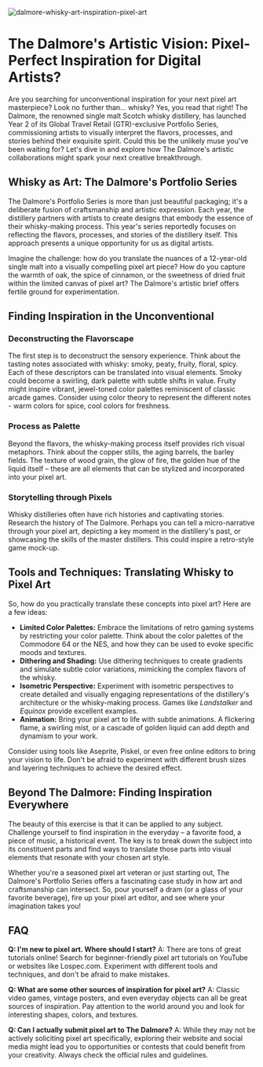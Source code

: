 ![dalmore-whisky-art-inspiration-pixel-art](https://images.pexels.com/photos/5537793/pexels-photo-5537793.jpeg?auto=compress&cs=tinysrgb&fit=crop&h=627&w=1200)

# The Dalmore's Artistic Vision: Pixel-Perfect Inspiration for Digital Artists?

Are you searching for unconventional inspiration for your next pixel art masterpiece? Look no further than... whisky? Yes, you read that right! The Dalmore, the renowned single malt Scotch whisky distillery, has launched Year 2 of its Global Travel Retail (GTR)-exclusive Portfolio Series, commissioning artists to visually interpret the flavors, processes, and stories behind their exquisite spirit. Could this be the unlikely muse you've been waiting for? Let's dive in and explore how The Dalmore's artistic collaborations might spark your next creative breakthrough.

## Whisky as Art: The Dalmore's Portfolio Series

The Dalmore's Portfolio Series is more than just beautiful packaging; it's a deliberate fusion of craftsmanship and artistic expression. Each year, the distillery partners with artists to create designs that embody the essence of their whisky-making process. This year's series reportedly focuses on reflecting the flavors, processes, and stories of the distillery itself. This approach presents a unique opportunity for us as digital artists.

Imagine the challenge: how do you translate the nuances of a 12-year-old single malt into a visually compelling pixel art piece? How do you capture the warmth of oak, the spice of cinnamon, or the sweetness of dried fruit within the limited canvas of pixel art? The Dalmore's artistic brief offers fertile ground for experimentation.

## Finding Inspiration in the Unconventional

### Deconstructing the Flavorscape

The first step is to deconstruct the sensory experience. Think about the tasting notes associated with whisky: smoky, peaty, fruity, floral, spicy. Each of these descriptors can be translated into visual elements. Smoky could become a swirling, dark palette with subtle shifts in value. Fruity might inspire vibrant, jewel-toned color palettes reminiscent of classic arcade games.  Consider using color theory to represent the different notes - warm colors for spice, cool colors for freshness.

### Process as Palette

Beyond the flavors, the whisky-making process itself provides rich visual metaphors. Think about the copper stills, the aging barrels, the barley fields. The texture of wood grain, the glow of fire, the golden hue of the liquid itself – these are all elements that can be stylized and incorporated into your pixel art.

### Storytelling through Pixels

Whisky distilleries often have rich histories and captivating stories. Research the history of The Dalmore.  Perhaps you can tell a micro-narrative through your pixel art, depicting a key moment in the distillery's past, or showcasing the skills of the master distillers. This could inspire a retro-style game mock-up.

## Tools and Techniques: Translating Whisky to Pixel Art

So, how do you practically translate these concepts into pixel art? Here are a few ideas:

*   **Limited Color Palettes:** Embrace the limitations of retro gaming systems by restricting your color palette. Think about the color palettes of the Commodore 64 or the NES, and how they can be used to evoke specific moods and textures.
*   **Dithering and Shading:** Use dithering techniques to create gradients and simulate subtle color variations, mimicking the complex flavors of the whisky.
*   **Isometric Perspective:** Experiment with isometric perspectives to create detailed and visually engaging representations of the distillery's architecture or the whisky-making process. Games like *Landstalker* and *Equinox* provide excellent examples.
*   **Animation:** Bring your pixel art to life with subtle animations. A flickering flame, a swirling mist, or a cascade of golden liquid can add depth and dynamism to your work.

Consider using tools like Aseprite, Piskel, or even free online editors to bring your vision to life.  Don't be afraid to experiment with different brush sizes and layering techniques to achieve the desired effect.

## Beyond The Dalmore: Finding Inspiration Everywhere

The beauty of this exercise is that it can be applied to any subject. Challenge yourself to find inspiration in the everyday – a favorite food, a piece of music, a historical event.  The key is to break down the subject into its constituent parts and find ways to translate those parts into visual elements that resonate with your chosen art style.

Whether you're a seasoned pixel art veteran or just starting out, The Dalmore's Portfolio Series offers a fascinating case study in how art and craftsmanship can intersect. So, pour yourself a dram (or a glass of your favorite beverage), fire up your pixel art editor, and see where your imagination takes you!

## FAQ

**Q: I'm new to pixel art. Where should I start?**
A: There are tons of great tutorials online! Search for beginner-friendly pixel art tutorials on YouTube or websites like Lospec.com. Experiment with different tools and techniques, and don't be afraid to make mistakes.

**Q: What are some other sources of inspiration for pixel art?**
A: Classic video games, vintage posters, and even everyday objects can all be great sources of inspiration. Pay attention to the world around you and look for interesting shapes, colors, and textures.

**Q: Can I actually submit pixel art to The Dalmore?**
A: While they may not be actively soliciting pixel art specifically, exploring their website and social media might lead you to opportunities or contests that could benefit from your creativity. Always check the official rules and guidelines.
